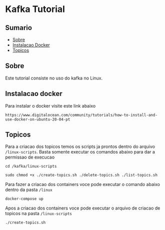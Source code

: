 # Kafka Tutorial

## Sumario

- [Sobre](#sobre)
- [Instalacao Docker](#instalacao-docker)
- [Topicos](#topicos)

## Sobre
Este tutorial consiste no uso do kafka no Linux.

## Instalacao docker

Para instalar o docker visite este link abaixo

```
https://www.digitalocean.com/community/tutorials/how-to-install-and-use-docker-on-ubuntu-20-04-pt
```

## Topicos

Para a criacao dos topicos temos os scripts ja prontos dentro do arquivo ```/linux-scripts```. Basta somente executar os comandos abaixo para dar a permissao de execucao

```
cd /kafka/linux-scripts
```

```
sudo chmod +x ./create-topics.sh ./delete-topics.sh ./list-topics.sh
```

Para fazer a criacao dos containers voce pode executar o comando abaixo dentro da pasta ``/linux``

```
docker-compose up
```

Apos a criacao dos containers voce pode executar o arquivo de criacao de topicos na pasta ``/linux-scripts``

```
./create-topics.sh
```
